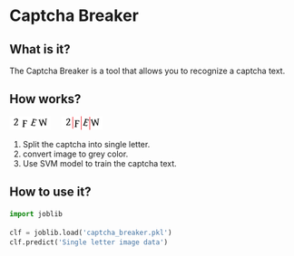 # Captcha Breaker

## What is it?
The Captcha Breaker is a tool that allows you to recognize a captcha text.

## How works?
<img src="docs/2FEW_org.png">
<img src="docs/2FEW.png" style="margin-left: 16px">

1. Split the captcha into single letter.
2. convert image to grey color.
3. Use SVM model to train the captcha text.

## How to use it?

```python
import joblib

clf = joblib.load('captcha_breaker.pkl')
clf.predict('Single letter image data')
```
